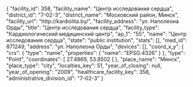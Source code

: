 {
    "facility_id": 358,
    "facility_name": "Центр исследования сердца",
    "district_id": "7-02-3",
    "district_name": "Московский район, Минск",
    "facility_url": "http:\/\/kardiolita.by\/",
    "facility_address": "ул. Наполеона Орды",
    "title": "Центр исследования сердца",
    "facility_type": "Кардиологический медицинский центр",
    "ap_1": "55",
    "name": "Центр исследования сердца",
    "state": "public institution",
    "stats": [],
    "med_id": 871249,
    "address": "ул. Наполеона Орды",
    "devices": [],
    "coord_x_y": {
        "crs": {
            "type": "name",
            "properties": {
                "name": "EPSG:4326"
            }
        },
        "type": "Point",
        "coordinates": [
            27.4869,
            53.8502
        ]
    },
    "place_name": "Минск",
    "place_type": "city",
    "localties_key": 51,
    "year_of_closing": null,
    "year_of_opening": "2009",
    "healthcare_facility_key": 358,
    "administrative_division_id": "7-02-3"
}